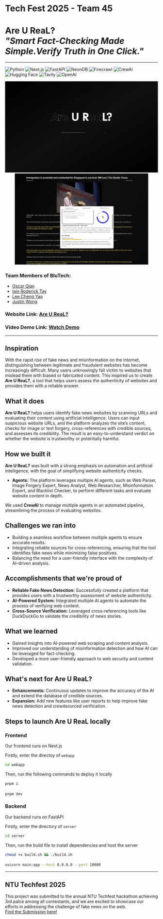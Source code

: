 # Tech Fest 2025 - Team 45

# Are U ReaL? <br/> _"Smart Fact-Checking Made Simple.Verify Truth in One Click."_ <br/>

---

<div>
  <img src="http://img.shields.io/badge/Python-3776AB?style=flat-square&logo=python&logoColor=white" alt="Python">
  <img src="https://img.shields.io/badge/Next.js-000000?style=flat-square&logo=next.js&logoColor=white" alt="Next.js">
  <img src="https://img.shields.io/badge/FastAPI-009688?style=flat-square&logo=fastapi&logoColor=white" alt="FastAPI">
  <img src="https://img.shields.io/badge/NeonDB-6B5B95?style=flat-square&logo=neondb&logoColor=white" alt="NeonDB">
  <img src="https://img.shields.io/badge/Firecrawl-5E4C52?style=flat-square&logo=firecrawl&logoColor=white" alt="Firecrawl">
  <img src="https://img.shields.io/badge/CrewAI-FF6F61?style=flat-square&logo=crewai&logoColor=white" alt="CrewAI">
  <img src="https://img.shields.io/badge/HuggingFace-FFB000?style=flat-square&logo=huggingface&logoColor=black" alt="Hugging Face">
  <img src="https://img.shields.io/badge/Tavily-1A4A8D?style=flat-square&logo=tavily&logoColor=white" alt="Tavily">
  <img src="https://img.shields.io/badge/OpenAI-412991?style=flat-square&logo=openai&logoColor=white" alt="OpenAI">
</div>



<p align="center">
  <img src="./Homepage.png" alt="Homepage" width="auto" height="300px">
  <img src="./AnalysisPage.png" alt="Analysis Page" width="auto" height="300px">
</p>


### Team Members of BluTech:

- [Oscar Qian](https://github.com/oscarqjh)
- [Iain Roderick Tay](https://github.com/eeyearn)
- [Lee Cheng Yao](https://github.com/chengyaolee)
- [Justin Wong](https://github.com/JustinWong645)

### Website Link: [Are U ReaL?](https://techfest2025-red.vercel.app/)

### Video Demo Link: [Watch Demo](https://www.youtube.com/watch?v=BLNftmX8gnA)

---

## Inspiration

With the rapid rise of fake news and misinformation on the internet, distinguishing between legitimate and fraudulent websites has become increasingly difficult. Many users unknowingly fall victim to websites that mislead them with biased or fabricated content. This inspired us to create **Are U ReaL?**, a tool that helps users assess the authenticity of websites and provides them with a reliable answer.

## What it does

**Are U ReaL?** helps users identify fake news websites by scanning URLs and evaluating their content using artificial intelligence. Users can input suspicious website URLs, and the platform analyzes the site’s content, checks for image or text forgery, cross-references with credible sources, and assesses its credibility. The result is an easy-to-understand verdict on whether the website is trustworthy or potentially harmful.

## How we built it

**Are U ReaL?** was built with a strong emphasis on automation and artificial intelligence, with the goal of simplifying website authenticity checks.

- **Agents:** The platform leverages multiple AI agents, such as Web Parser, Image Forgery Expert, News Analyst, Web Researcher, Misinformation Expert, and Blacklist Checker, to perform different tasks and evaluate website content in depth.

We used **CrewAI** to manage multiple agents in an automated pipeline, streamlining the process of evaluating websites.

## Challenges we ran into

- Building a seamless workflow between multiple agents to ensure accurate results.
- Integrating reliable sources for cross-referencing, ensuring that the tool identifies fake news while minimizing false positives.
- Balancing the need for a user-friendly interface with the complexity of AI-driven analysis.

## Accomplishments that we're proud of

- **Reliable Fake News Detection:** Successfully created a platform that provides users with a trustworthy assessment of website authenticity.
- **AI-Powered System:** Integrated multiple AI agents to automate the process of verifying web content.
- **Cross-Source Verification:** Leveraged cross-referencing tools like DuckDuckGo to validate the credibility of news stories.

## What we learned

- Gained insights into AI-powered web scraping and content analysis.
- Improved our understanding of misinformation detection and how AI can be leveraged for fact-checking.
- Developed a more user-friendly approach to web security and content validation.

## What's next for Are U ReaL?

- **Enhancements:** Continuous updates to improve the accuracy of the AI and extend the database of credible sources.
- **Expansion:** Add new features like user reports to help improve fake news detection and crowdsourced verification.

## Steps to launch Are U ReaL locally

### Frontend
Our frontend runs on Next.js

Firstly, enter the directoy of `webapp`
```sh
cd webapp
```

Then, run the following commands to deploy it locally
```sh
pnpm i

pnpm dev
```

### Backend
Our backend runs on FastAPI

Firstly, enter the directory of `server`
```sh
cd server
```

Then, run the build file to install dependencies and host the server
```sh
chmod +x build.sh && ./build.sh

uvicorn main:app --host 0.0.0.0 --port 10000
```

---

## NTU Techfest 2025

This project was submitted to the annual NTU Techfest hackathon achieving 3rd palce among all contestants, and we are excited to showcase our efforts in addressing the challenge of fake news on the web.   
[Find the Submission here!](https://devpost.com/software/are-u-real)

